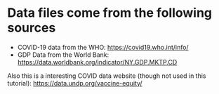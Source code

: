 # Data files come from the following sources

- COVID-19 data from the WHO: https://covid19.who.int/info/
- GDP Data from the World Bank: https://data.worldbank.org/indicator/NY.GDP.MKTP.CD

Also this is a interesting COVID data website (though not used in this tutorial): https://data.undp.org/vaccine-equity/
